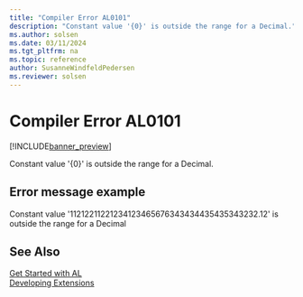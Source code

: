 ```yaml
---
title: "Compiler Error AL0101"
description: "Constant value '{0}' is outside the range for a Decimal."
ms.author: solsen
ms.date: 03/11/2024
ms.tgt_pltfrm: na
ms.topic: reference
author: SusanneWindfeldPedersen
ms.reviewer: solsen
---
```

[//]: # (START>DO_NOT_EDIT)
[//]: # (IMPORTANT:Do not edit any of the content between here and the END>DO_NOT_EDIT.)
[//]: # (Any modifications should be made in the .xml files in the ModernDev repo.)
# Compiler Error AL0101

[!INCLUDE[banner_preview](../includes/banner_preview.md)]

Constant value '{0}' is outside the range for a Decimal.
## Error message example
Constant value '11212211221234123465676343434435435343232.12' is outside the range for a Decimal


[//]: # (IMPORTANT: END>DO_NOT_EDIT)
## See Also  
[Get Started with AL](../devenv-get-started.md)  
[Developing Extensions](../devenv-dev-overview.md)  